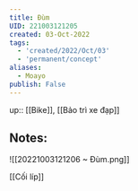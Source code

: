 ```yaml
---
title: Đùm
UID: 221003121205
created: 03-Oct-2022
tags:
  - 'created/2022/Oct/03'
  - 'permanent/concept'
aliases:
  - Moayo
publish: False
---
```

up:: [[Bike]], [[Bảo trì xe đạp]]

## Notes:
![[20221003121206 ~ Đùm.png]]

[[Cối líp]]
